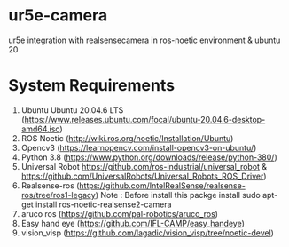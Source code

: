 # ur5e-camera
ur5e integration with realsensecamera in ros-noetic environment &amp; ubuntu 20

# System Requirements
1. Ubuntu Ubuntu 20.04.6 LTS (https://www.releases.ubuntu.com/focal/ubuntu-20.04.6-desktop-amd64.iso)
2. ROS Noetic (http://wiki.ros.org/noetic/Installation/Ubuntu)
3. Opencv3 (https://learnopencv.com/install-opencv3-on-ubuntu/)
4. Python 3.8 (https://www.python.org/downloads/release/python-380/)
5. Universal Robot https://github.com/ros-industrial/universal_robot & https://github.com/UniversalRobots/Universal_Robots_ROS_Driver)
6. Realsense-ros (https://github.com/IntelRealSense/realsense-ros/tree/ros1-legacy)
     Note : Before install this packge install sudo apt-get install ros-noetic-realsense2-camera
7. aruco ros (https://github.com/pal-robotics/aruco_ros)
8. Easy hand eye (https://github.com/IFL-CAMP/easy_handeye)
9. vision_visp (https://github.com/lagadic/vision_visp/tree/noetic-devel)
